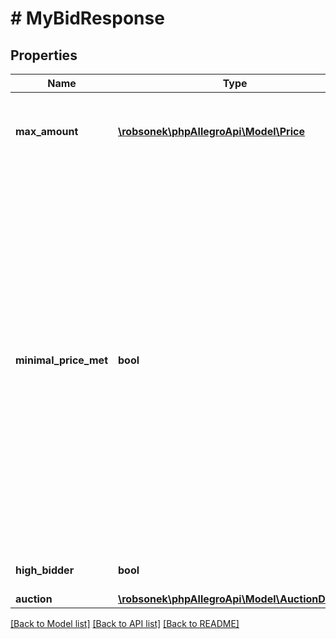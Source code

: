 # # MyBidResponse

## Properties

Name | Type | Description | Notes
------------ | ------------- | ------------- | -------------
**max_amount** | [**\robsonek\phpAllegroApi\Model\Price**](Price.md) | Maximum amount that user is willing to pay for the auction. |
**minimal_price_met** | **bool** | This indicates if the minimal price of the auction has been met or is not set at all. A minimal price can be set by the seller and is the minimum amount the seller is willing to sell the item for. If the highest bid is not higher than the minimal price when the auction ends, the listing ends and the item is not sold. | [optional]
**high_bidder** | **bool** | Is this bid currently winning? |
**auction** | [**\robsonek\phpAllegroApi\Model\AuctionDetails**](AuctionDetails.md) |  |

[[Back to Model list]](../../README.md#models) [[Back to API list]](../../README.md#endpoints) [[Back to README]](../../README.md)
